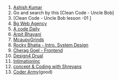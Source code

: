 1. [Ashish Kumar](https://www.youtube.com/@ashigup/playlists)
2. Go and search by this [Clean Code - Uncle Bob]
3. [Clean Code - Uncle Bob lesson -01 ]
4. [Bg Web Agency](https://www.youtube.com/@bgwebagency/streams)
5. [A code Daily](https://www.youtube.com/@Acodedaily/search?query=System%20desing)
6. [Arpit  Bhayani](https://www.youtube.com/watch?v=DA5W8tO_7Nw&list=PLsdq-3Z1EPT27BuTnJ_trF7BsaTpYLqst)
7. [McaupyGrinds](https://www.youtube.com/watch?v=ZvfvVTnnbh8&list=PLhj9nmfWA-AIoyOPF9wqIawUa9hWO96A2)
8. [Rocky Bhatia - Intro. System Design](https://www.youtube.com/watch?v=gKezeEe5UKU)
9. [Cherag Goel - Frontend](https://www.youtube.com/watch?v=sV_4pOGosnU&list=PL4CFloQ4GGWICE0Tz6iXKfN3XWkXRlboU)
10. [Design4 Drual ](https://www.youtube.com/watch?v=EcyylrGSxDo&list=PLznQc9z-6hdAygdO_AHuwhFTLKcHmNr0L&index=43)
11. [Intimationinc](https://www.youtube.com/watch?v=csP5wRWCC6s)
12. [concept & Coding with Shreyans](https://www.youtube.com/watch?v=rliSgjoOFTs&list=PL6W8uoQQ2c63W58rpNFDwdrBnq5G3EfT7)
13. [Coder Army](https://www.youtube.com/@CoderArmy9/playlists)(good)
